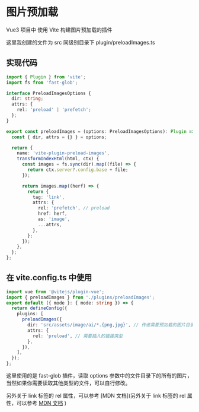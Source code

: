 # 图片预加载

Vue3 项目中 使用 Vite 构建图片预加载的插件

这里我创建的文件为 src 同级别目录下 plugin/preloadImages.ts

## 实现代码

```ts
import { Plugin } from 'vite';
import fs from 'fast-glob';

interface PreloadImagesOptions {
  dir: string;
  attrs: {
    rel: 'preload' | 'prefetch';
  };
}

export const preloadImages = (options: PreloadImagesOptions): Plugin => {
  const { dir, attrs = {} } = options;

  return {
    name: 'vite-plugin-preload-images',
    transformIndexHtml(html, ctx) {
      const images = fs.sync(dir).map((file) => {
        return ctx.server?.config.base + file;
      });

      return images.map((herf) => {
        return {
          tag: 'link',
          attrs: {
            rel: 'prefetch', // preload
            href: herf,
            as: 'image',
            ...attrs,
          },
        };
      });
    },
  };
};
```

## 在 vite.config.ts 中使用

```ts
import vue from '@vitejs/plugin-vue';
import { preloadImages } from './plugins/preloadImages';
export default ({ mode }: { mode: string }) => {
  return defineConfig({
    plugins: [
      preloadImages({
        dir: 'src/assets/image/ai/*.{png,jpg}', // 传递需要预加载的图片目录
        attrs: {
          rel: 'preload', // 需要插入的链接类型
        },
      }),
    ],
  });
};
```

这里使用的是 fast-glob 插件，读取 options 参数中的文件目录下的所有的图片，当然如果你需要读取其他类型的文件，可以自行修改。

另外关于 link 标签的 rel 属性，可以参考 [MDN 文档](另外关于 link 标签的 rel 属性，可以参考 [MDN 文档](https://developer.mozilla.org/zh-CN/docs/Web/HTML/Attributes/rel/preload)
)
